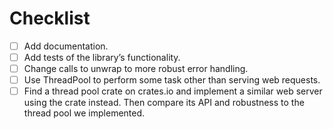 # Checklist

- [ ] Add documentation.
- [ ] Add tests of the library’s functionality.
- [ ] Change calls to unwrap to more robust error handling.
- [ ] Use ThreadPool to perform some task other than serving web requests.
- [ ] Find a thread pool crate on crates.io and implement a similar web server using the crate instead. Then compare its API and robustness to the thread pool we implemented.
